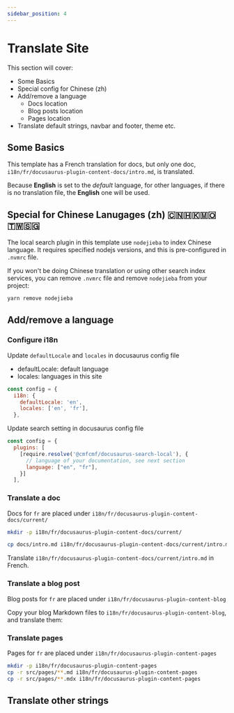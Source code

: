 ```yaml
---
sidebar_position: 4
---
```


# Translate Site

This section will cover:

- Some Basics
- Special config for Chinese (zh)
- Add/remove a language
  - Docs location
  - Blog posts location
  - Pages location
- Translate default strings, navbar and footer, theme etc.

## Some Basics

This template has a French translation for docs, but only one doc, `i18n/fr/docusaurus-plugin-content-docs/intro.md`, is translated. 

Because **English** is set to the _default_ language, for other languages, if there is no translation file, the **English** one will be used.

## Special for Chinese Lanugages (zh) 🇨🇳🇭🇰🇲🇴🇹🇼🇸🇬

The local search plugin in this template use `nodejieba` to index Chinese language. It requires specified nodejs versions, and this is pre-configured in `.nvmrc` file.

If you won't be doing Chinese translation or using other search index services, you can remove `.nvmrc` file and remove `nodejieba` from your project:

```bash
yarn remove nodejieba
```

## Add/remove a language

### Configure i18n

Update `defaultLocale` and `locales` in docusaurus config file

- defaultLocale: default language
- locales: languages in this site

```js {3,4}title="docusaurus.config.js"
const config = {
  i18n: {
    defaultLocale: 'en',
    locales: ['en', 'fr'],
  },
```

Update search setting in docusaurus config file

```js {5} title="docusaurus.config.js"
const config = {
  plugins: [
    [require.resolve('@cmfcmf/docusaurus-search-local'), {
      // language of your documentation, see next section
      language: ["en", "fr"],
    }]
  ],
```

### Translate a doc

Docs for `fr` are placed under `i18n/fr/docusaurus-plugin-content-docs/current/`

```bash
mkdir -p i18n/fr/docusaurus-plugin-content-docs/current/

cp docs/intro.md i18n/fr/docusaurus-plugin-content-docs/current/intro.md
```

Translate `i18n/fr/docusaurus-plugin-content-docs/current/intro.md` in French.

### Translate a blog post

Blog posts for `fr` are placed under `i18n/fr/docusaurus-plugin-content-blog`

Copy your blog Markdown files to `i18n/fr/docusaurus-plugin-content-blog`, and translate them:


### Translate pages

Pages for `fr` are placed under `i18n/fr/docusaurus-plugin-content-pages`

```bash
mkdir -p i18n/fr/docusaurus-plugin-content-pages
cp -r src/pages/**.md i18n/fr/docusaurus-plugin-content-pages
cp -r src/pages/**.mdx i18n/fr/docusaurus-plugin-content-pages
```

## Translate other strings
